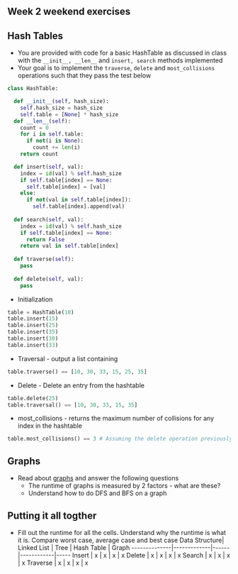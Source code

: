 ## Week 2 weekend exercises

## Hash Tables

* You are provided with code for a basic HashTable as discussed in class with the ```__init__, __len__``` and ```insert, search``` methods implemented
* Your goal is to implement the ```traverse```, ```delete``` and ```most_collisions``` operations such that they pass the test below

```Python
class HashTable:

  def __init__(self, hash_size):
    self.hash_size = hash_size
    self.table = [None] * hash_size
  def __len__(self):
    count = 0
    for i in self.table:
      if not(i is None):
        count += len(i)
    return count

  def insert(self, val):
    index = id(val) % self.hash_size
    if self.table[index] == None:
      self.table[index] = [val]
    else:
      if not(val in self.table[index]):
        self.table[index].append(val)
        
  def search(self, val):
    index = id(val) % self.hash_size
    if self.table[index] == None:
      return False
    return val in self.table[index]
    
  def traverse(self):
    pass
    
  def delete(self, val):
    pass
```

* Initialization
```Python  
table = HashTable(10)
table.insert(15)
table.insert(25)
table.insert(35)
table.insert(30)
table.insert(33)
```

* Traversal - output a list containing 
```Python
table.traverse() == [10, 30, 33, 15, 25, 35]
```

* Delete - Delete an entry from the hashtable
```Python
table.delete(25)
table.traversal() == [10, 30, 33, 15, 35]
```

* most_collisions - returns the maximum number of collisions for any index in the hashtable
```Python
table.most_collisions() == 3 # Assuming the delete operation previously did not occur
```

## Graphs
* Read about [graphs](https://www.geeksforgeeks.org/graph-data-structure-and-algorithms/) and answer the following questions
  * The runtime of graphs is measured by 2 factors - what are these?
  * Understand how to do DFS and BFS on a graph
  
## Putting it all togther

* Fill out the runtime for all the cells. Understand why the runtime is what it is. Compare worst case, average case and best case
Data Structure| Linked List | Tree | Hash Table | Graph
--------------|-------------|------|------------|-----
Insert        |        x    | x    |  x         | x
Delete        |        x    | x    |  x         | x
Search        |        x    | x    |  x         | x
Traverse      |        x    | x    |  x         | x



